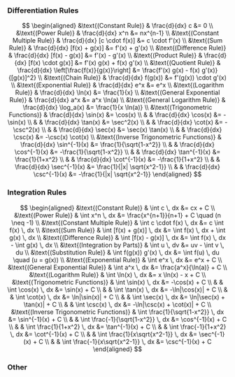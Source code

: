 
### Differentiation Rules
$$
\begin{aligned}
&\text{(Constant Rule)} & \frac{d}{dx} c &= 0 \\
&\text{(Power Rule)} & \frac{d}{dx} x^n &= nx^{n-1} \\
&\text{(Constant Multiple Rule)} & \frac{d}{dx} [c \cdot f(x)] &= c \cdot f'(x) \\
&\text{(Sum Rule)} & \frac{d}{dx} [f(x) + g(x)] &= f'(x) + g'(x) \\
&\text{(Difference Rule)} & \frac{d}{dx} [f(x) - g(x)] &= f'(x) - g'(x) \\
&\text{(Product Rule)} & \frac{d}{dx} [f(x) \cdot g(x)] &= f'(x) g(x) + f(x) g'(x) \\
&\text{(Quotient Rule)} & \frac{d}{dx} \left[\frac{f(x)}{g(x)}\right] &= \frac{f'(x) g(x) - f(x) g'(x)}{[g(x)]^2} \\
&\text{(Chain Rule)} & \frac{d}{dx} f(g(x)) &= f'(g(x)) \cdot g'(x) \\
&\text{(Exponential Rule)} & \frac{d}{dx} e^x &= e^x \\
&\text{(Logarithm Rule)} & \frac{d}{dx} \ln(x) &= \frac{1}{x} \\
&\text{(General Exponential Rule)} & \frac{d}{dx} a^x &= a^x \ln(a) \\
&\text{(General Logarithm Rule)} & \frac{d}{dx} \log_a(x) &= \frac{1}{x \ln(a)} \\
&\text{(Trigonometric Functions)} & \frac{d}{dx} \sin(x) &= \cos(x) \\
& & \frac{d}{dx} \cos(x) &= -\sin(x) \\
& & \frac{d}{dx} \tan(x) &= \sec^2(x) \\
& & \frac{d}{dx} \cot(x) &= -\csc^2(x) \\
& & \frac{d}{dx} \sec(x) &= \sec(x) \tan(x) \\
& & \frac{d}{dx} \csc(x) &= -\csc(x) \cot(x) \\
&\text{(Inverse Trigonometric Functions)} & \frac{d}{dx} \sin^{-1}(x) &= \frac{1}{\sqrt{1-x^2}} \\
& & \frac{d}{dx} \cos^{-1}(x) &= -\frac{1}{\sqrt{1-x^2}} \\
& & \frac{d}{dx} \tan^{-1}(x) &= \frac{1}{1+x^2} \\
& & \frac{d}{dx} \cot^{-1}(x) &= -\frac{1}{1+x^2} \\
& & \frac{d}{dx} \sec^{-1}(x) &= \frac{1}{|x| \sqrt{x^2-1}} \\
& & \frac{d}{dx} \csc^{-1}(x) &= -\frac{1}{|x| \sqrt{x^2-1}}
\end{aligned}
$$

### Integration Rules
$$
\begin{aligned}
&\text{(Constant Rule)} & \int c \, dx &= cx + C \\
&\text{(Power Rule)} & \int x^n \, dx &= \frac{x^{n+1}}{n+1} + C \quad (n \neq -1) \\
&\text{(Constant Multiple Rule)} & \int c \cdot f(x) \, dx &= c \int f(x) \, dx \\
&\text{(Sum Rule)} & \int [f(x) + g(x)] \, dx &= \int f(x) \, dx + \int g(x) \, dx \\
&\text{(Difference Rule)} & \int [f(x) - g(x)] \, dx &= \int f(x) \, dx - \int g(x) \, dx \\
&\text{(Integration by Parts)} & \int u \, dv &= uv - \int v \, du \\
&\text{(Substitution Rule)} & \int f(g(x)) g'(x) \, dx &= \int f(u) \, du \quad (u = g(x)) \\
&\text{(Exponential Rule)} & \int e^x \, dx &= e^x + C \\
&\text{(General Exponential Rule)} & \int a^x \, dx &= \frac{a^x}{\ln(a)} + C \\
&\text{(Logarithm Rule)} & \int \ln(x) \, dx &= x \ln(x) - x + C \\
&\text{(Trigonometric Functions)} & \int \sin(x) \, dx &= -\cos(x) + C \\
& & \int \cos(x) \, dx &= \sin(x) + C \\
& & \int \tan(x) \, dx &= -\ln|\cos(x)| + C \\
& & \int \cot(x) \, dx &= \ln|\sin(x)| + C \\
& & \int \sec(x) \, dx &= \ln|\sec(x) + \tan(x)| + C \\
& & \int \csc(x) \, dx &= -\ln|\csc(x) + \cot(x)| + C \\
&\text{(Inverse Trigonometric Functions)} & \int \frac{1}{\sqrt{1-x^2}} \, dx &= \sin^{-1}(x) + C \\
& & \int \frac{-1}{\sqrt{1-x^2}} \, dx &= \cos^{-1}(x) + C \\
& & \int \frac{1}{1+x^2} \, dx &= \tan^{-1}(x) + C \\
& & \int \frac{-1}{1+x^2} \, dx &= \cot^{-1}(x) + C \\
& & \int \frac{1}{x\sqrt{x^2-1}} \, dx &= \sec^{-1}(x) + C \\
& & \int \frac{-1}{x\sqrt{x^2-1}} \, dx &= \csc^{-1}(x) + C
\end{aligned}
$$


### Other

